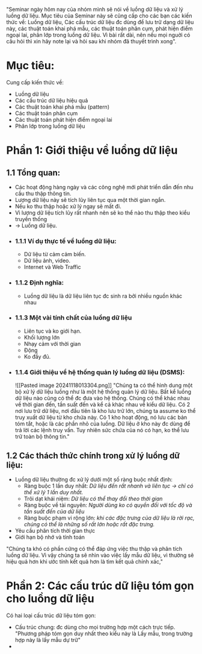 "Seminar ngày hôm nay của nhóm mình sẽ nói về luồng dữ liệu và xử lý luồng dữ liệu. Mục tiêu của Seminar này sẽ cũng cấp cho các bạn các kiến thức về: Luồng dữ liệu, Các cấu trúc dữ liệu đc dùng để lưu trữ dạng dữ liệu này, các thuật toán khai phá mẫu, các thuật toán phân cụm, phát hiện điểm ngoại lai, phân lớp trong luồng dữ liệu. Vì bài rất dài, nên nếu mọi nguời có câu hỏi thì xin hãy note lại và hỏi sau khi nhóm đã thuyết trình xong".

# Mục tiêu:
Cung cấp kiến thức về:
- Luồng dữ liệu
- Các cấu trúc dữ liệu hiệu quả
- Các thuật toán khai phá mẫu (pattern)
- Các thuật toán phân cụm
- Các thuật toán phát hiện điểm ngoại lai
- Phân lớp trong luồng dữ liệu

# Phần 1: Giới thiệu về luồng dữ liệu
## 1.1 Tổng quan:
- Các hoạt động hàng ngày và các công nghệ mới phát triển dẫn đến nhu cầu thu thập thông tin. 
- Lượng dữ liệu này sẽ tích lũy liên tục qua một thời gian ngắn.
- Nếu ko thu thập hoặc xử lý ngay sẽ mất đi.
- Vì lượng dữ liệu tích lũy rất nhanh nên sẽ ko thể nào thu thập theo kiểu truyền thống
- -> Luồng dữ liệu.
- ### 1.1.1 Ví dụ thực tế về luồng dữ liệu:
	- Dữ liệu từ cảm cảm biến.
	- Dữ liệu ảnh, video.
	- Internet và Web Traffic
- ### 1.1.2 Định nghĩa:
	 - Luồng dữ liệu là dữ liệu liên tục đc sinh ra bởi nhiều nguồn khác nhau
- ### 1.1.3 Một vài tính chất của luồng dữ liệu
	- Liên tục và ko giới hạn.
	- Khối lượng lớn
	- Nhạy cảm với thời gian
	- Động
	- Ko đầy đủ.
- ### 1.1.4 Giới thiệu về hệ thống quản lý luồng dữ liệu (DSMS):
	![[Pasted image 20241118013304.png]]
	 "Chúng ta có thể hình dung một bộ xử lý dữ liệu luồng như là một hệ thống quản lý dữ liệu.
	 Bất kể luồng dữ liệu nào cũng có thể đc đưa vào hệ thống. Chúng có thể khác nhau về thời gian đến, tần suất đến và kể cả khác nhau về kiểu dữ liệu.
	 Có 2 nơi lưu trữ dữ liệu, nơi đầu tiên là kho lưu trữ lớn, chúng ta assume ko thể truy xuất dữ liệu từ kho chứa này.
	 Có 1 kho hoạt động, nó lưu các bản tóm tắt, hoặc là các phần nhỏ của luồng. Dữ liệu ở kho này đc dùng để trả lời các lệnh truy vấn. Tuy nhiên sức chứa của nó có hạn, ko thể lưu trữ toàn bộ thông tin."
## 1.2 Các thách thức chính trong xử lý luồng dữ liệu:
- Luồng dữ liệu thường đc xử lý dưới một số ràng buộc nhất định:
	- Ràng buộc 1 lần duy nhất: *Dữ liệu đến rất nhanh và liên tục -> chỉ có thể xử lý 1 lần duy nhất.*
	- Trôi dạt khái niệm: *Dữ liệu có thể thay đổi theo thời gian*
	- Ràng buộc về tài nguyên: *Người dùng ko có quyền đối với tốc độ và tần suất đến của dữ liệu*
	- Ràng buộc phạm vi rộng lớn: *khi các đặc trưng của dữ liệu là rời rạc, chúng có thể là những số rất lớn hoặc rất đặc trưng.*
- Yêu cầu phân tích thời gian thực
- Giới hạn bộ nhớ và tính toán

"Chúng ta khó có phần cứng có thể đáp ứng việc thu thập và phân tích luồng dữ liệu. Vì vậy chúng ta sẽ nhìn vào việc lấy mẫu dữ liệu, vì thường sẽ hiệu quả hơn khi ước tính kết quả hơn là tìm kết quả chính xác,"
# Phần 2: Các cấu trúc dữ liệu tóm gọn cho luồng dữ liệu
Có hai loại cấu trúc dữ liệu tóm gọn:
- Cấu trúc chung: đc dùng cho mọi trường hợp một cách trực tiếp.
  "Phương pháp tóm gọn duy nhất theo kiểu này là Lấy mẫu, trong trường hợp này là lấy mẫu dự trữ"
- 